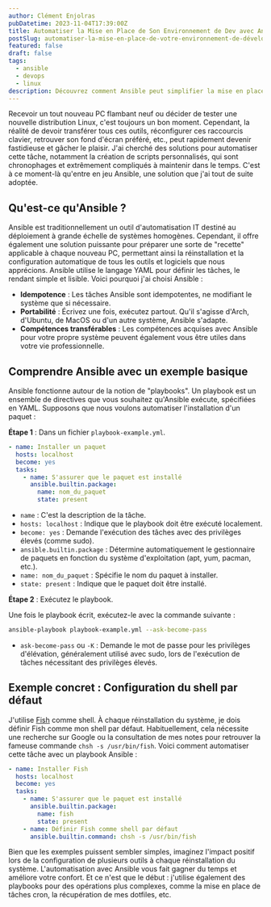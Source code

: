 ```yaml
---
author: Clément Enjolras
pubDatetime: 2023-11-04T17:39:00Z
title: Automatiser la Mise en Place de Son Environnement de Dev avec Ansible
postSlug: automatiser-la-mise-en-place-de-votre-environnement-de-développement-avec-ansible
featured: false
draft: false
tags:
  - ansible
  - devops
  - linux
description: Découvrez comment Ansible peut simplifier la mise en place et la maintenance de votre environnement de développement, en particulier sous Linux.
---
```


Recevoir un tout nouveau PC flambant neuf ou décider de tester une nouvelle distribution Linux, c'est toujours un bon moment. Cependant, la réalité de devoir transférer tous ces outils, réconfigurer ces raccourcis clavier, retrouver son fond d'écran préféré, etc., peut rapidement devenir fastidieuse et gâcher le plaisir. J'ai cherché des solutions pour automatiser cette tâche, notamment la création de scripts personnalisés, qui sont chronophages et extrêmement compliqués à maintenir dans le temps. C'est à ce moment-là qu'entre en jeu Ansible, une solution que j'ai tout de suite adoptée.

## Qu'est-ce qu'Ansible ?

Ansible est traditionnellement un outil d'automatisation IT destiné au déploiement à grande échelle de systèmes homogènes. Cependant, il offre également une solution puissante pour préparer une sorte de "recette" applicable à chaque nouveau PC, permettant ainsi la réinstallation et la configuration automatique de tous les outils et logiciels que nous apprécions. Ansible utilise le langage YAML pour définir les tâches, le rendant simple et lisible. Voici pourquoi j'ai choisi Ansible :

- **Idempotence** : Les tâches Ansible sont idempotentes, ne modifiant le système que si nécessaire.
- **Portabilité** : Écrivez une fois, exécutez partout. Qu'il s'agisse d'Arch, d'Ubuntu, de MacOS ou d'un autre système, Ansible s'adapte.
- **Compétences transférables** : Les compétences acquises avec Ansible pour votre propre système peuvent également vous être utiles dans votre vie professionnelle.

## Comprendre Ansible avec un exemple basique

Ansible fonctionne autour de la notion de "playbooks". Un playbook est un ensemble de directives que vous souhaitez qu'Ansible exécute, spécifiées en YAML. Supposons que nous voulons automatiser l'installation d'un paquet :

**Étape 1** : Dans un fichier `playbook-example.yml`.

```yaml
- name: Installer un paquet
  hosts: localhost
  become: yes
  tasks:
    - name: S'assurer que le paquet est installé
      ansible.builtin.package:
        name: nom_du_paquet
        state: present
```

- `name` : C'est la description de la tâche.
- `hosts: localhost` : Indique que le playbook doit être exécuté localement.
- `become: yes` : Demande l'exécution des tâches avec des privilèges élevés (comme sudo).
- `ansible.builtin.package` : Détermine automatiquement le gestionnaire de paquets en fonction du système d'exploitation (apt, yum, pacman, etc.).
- `name: nom_du_paquet` : Spécifie le nom du paquet à installer.
- `state: present` : Indique que le paquet doit être installé.

**Étape 2** : Exécutez le playbook.

Une fois le playbook écrit, exécutez-le avec la commande suivante :

```bash
ansible-playbook playbook-example.yml --ask-become-pass
```

- `ask-become-pass` ou `-K` : Demande le mot de passe pour les privilèges d'élévation, généralement utilisé avec sudo, lors de l'exécution de tâches nécessitant des privilèges élevés.

## Exemple concret : Configuration du shell par défaut

J'utilise [Fish](https://fishshell.com/) comme shell. À chaque réinstallation du système, je dois définir Fish comme mon shell par défaut. Habituellement, cela nécessite une recherche sur Google ou la consultation de mes notes pour retrouver la fameuse commande `chsh -s /usr/bin/fish`. Voici comment automatiser cette tâche avec un playbook Ansible :

```yaml
- name: Installer Fish
  hosts: localhost
  become: yes
  tasks:
    - name: S'assurer que le paquet est installé
      ansible.builtin.package:
        name: fish
        state: present
    - name: Définir Fish comme shell par défaut
      ansible.builtin.command: chsh -s /usr/bin/fish
```

Bien que les exemples puissent sembler simples, imaginez l'impact positif lors de la configuration de plusieurs outils à chaque réinstallation du système. L'automatisation avec Ansible vous fait gagner du temps et améliore votre confort. Et ce n'est que le début : j'utilise également des playbooks pour des opérations plus complexes, comme la mise en place de tâches cron, la récupération de mes dotfiles, etc.
